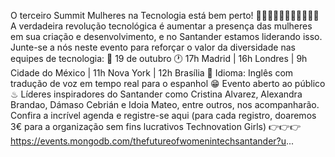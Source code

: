 O terceiro Summit Mulheres na Tecnologia está bem perto! 👩🏿‍💻👩🏻‍💻👩‍💻👩🏽‍💻
A verdadeira revolução tecnológica é aumentar a presença das mulheres em sua criação e desenvolvimento, e no Santander estamos liderando isso.
Junte-se a nós neste evento para reforçar o valor da diversidade nas equipes de tecnologia:
📅 19 de outubro
🕐 17h Madrid | 16h Londres | 9h Cidade do México | 11h Nova York | 12h Brasília
💬 Idioma: Inglês com tradução de voz em tempo real para o espanhol
😁 Evento aberto ao público
♨ Líderes inspiradores do Santander como Cristina Alvarez, Alexandra Brandao, Dámaso Cebrián e Idoia Mateo, entre outros, nos acompanharão.
Confira a incrível agenda e registre-se aqui (para cada registro, doaremos 3€ para a organização sem fins lucrativos Technovation Girls) 👉👉👉 https://events.mongodb.com/thefutureofwomenintechsantander?u...
